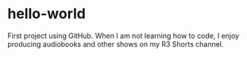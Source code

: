 # hello-world
First project using GitHub. 
When I am not learning how to code, I enjoy producing audiobooks and other shows on my R3 Shorts channel.
